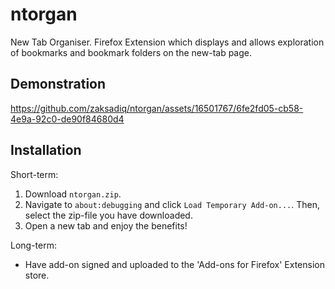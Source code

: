 # ntorgan
New Tab Organiser.
Firefox Extension which displays and allows exploration of bookmarks and bookmark folders on the new-tab page.

## Demonstration
https://github.com/zaksadiq/ntorgan/assets/16501767/6fe2fd05-cb58-4e9a-92c0-de90f84680d4


## Installation

Short-term:
1. Download `ntorgan.zip`.
2. Navigate to `about:debugging` and click `Load Temporary Add-on...`. Then, select the zip-file you have downloaded.
3. Open a new tab and enjoy the benefits! 

Long-term:
- Have add-on signed and uploaded to the 'Add-ons for Firefox' Extension store.
